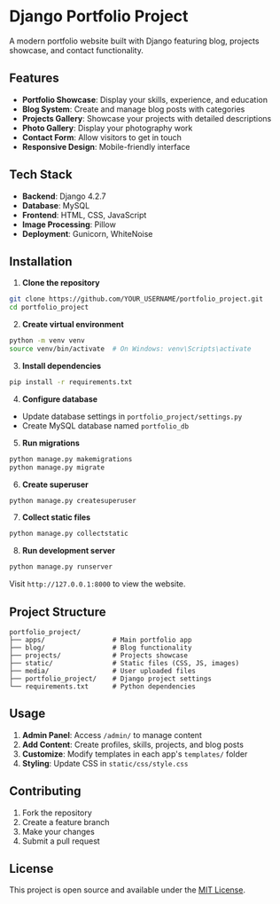 # Django Portfolio Project

A modern portfolio website built with Django featuring blog, projects showcase, and contact functionality.

## Features

- **Portfolio Showcase**: Display your skills, experience, and education
- **Blog System**: Create and manage blog posts with categories
- **Projects Gallery**: Showcase your projects with detailed descriptions
- **Photo Gallery**: Display your photography work
- **Contact Form**: Allow visitors to get in touch
- **Responsive Design**: Mobile-friendly interface

## Tech Stack

- **Backend**: Django 4.2.7
- **Database**: MySQL
- **Frontend**: HTML, CSS, JavaScript
- **Image Processing**: Pillow
- **Deployment**: Gunicorn, WhiteNoise

## Installation

1. **Clone the repository**
```bash
git clone https://github.com/YOUR_USERNAME/portfolio_project.git
cd portfolio_project
```

2. **Create virtual environment**
```bash
python -m venv venv
source venv/bin/activate  # On Windows: venv\Scripts\activate
```

3. **Install dependencies**
```bash
pip install -r requirements.txt
```

4. **Configure database**
- Update database settings in `portfolio_project/settings.py`
- Create MySQL database named `portfolio_db`

5. **Run migrations**
```bash
python manage.py makemigrations
python manage.py migrate
```

6. **Create superuser**
```bash
python manage.py createsuperuser
```

7. **Collect static files**
```bash
python manage.py collectstatic
```

8. **Run development server**
```bash
python manage.py runserver
```

Visit `http://127.0.0.1:8000` to view the website.

## Project Structure

```
portfolio_project/
├── apps/                 # Main portfolio app
├── blog/                 # Blog functionality
├── projects/             # Projects showcase
├── static/               # Static files (CSS, JS, images)
├── media/                # User uploaded files
├── portfolio_project/    # Django project settings
└── requirements.txt      # Python dependencies
```

## Usage

1. **Admin Panel**: Access `/admin/` to manage content
2. **Add Content**: Create profiles, skills, projects, and blog posts
3. **Customize**: Modify templates in each app's `templates/` folder
4. **Styling**: Update CSS in `static/css/style.css`

## Contributing

1. Fork the repository
2. Create a feature branch
3. Make your changes
4. Submit a pull request

## License

This project is open source and available under the [MIT License](LICENSE).